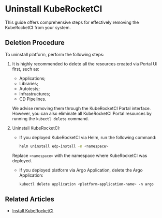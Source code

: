 # Uninstall KubeRocketCI

This guide offers comprehensive steps for effectively removing the KubeRocketCI from your system.

## Deletion Procedure

To uninstall platform, perform the following steps:

1. It is highly recommended to delete all the resources created via Portal UI first, such as:

    * Applications;
    * Libraries;
    * Autotests;
    * Infrastructures;
    * CD Pipelines.

    We advise removing them through the KubeRocketCI Portal interface. However, you can also eliminate all KubeRocketCI Portal resources by running the `kubectl delete` command.

2. Uninstall KubeRocketCI:

    * If you deployed KubeRocketCI via Helm, run the following command:

      ```bash
      helm uninstall edp-install -n <namespace>
      ```

    Replace `<namespace>` with the namespace where KubeRocketCI was deployed.

    * If you deployed platform via Argo Application, delete the Argo Application:

      ```bash
      kubectl delete application <platform-application-name> -n argo
      ```

## Related Articles

* [Install KubeRocketCI](install-kuberocketci.md)
